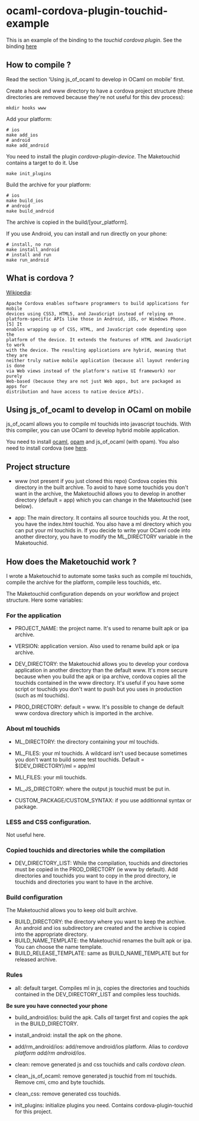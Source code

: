 # ocaml-cordova-plugin-touchid-example

This is an example of the binding to the *touchid cordova plugin*. See the
binding [here](https://github.com/dannywillems/ocaml-cordova-plugin-touchid)

## How to compile ?

Read the section 'Using js_of_ocaml to develop in OCaml on mobile' first.

Create a hook and www directory to have a cordova project structure (these
directories are removed because they're not useful for this dev process):

```Maketouchid
mkdir hooks www
```

Add your platform:
```Maketouchid
# ios
make add_ios
# android
make add_android
```

You need to install the plugin *cordova-plugin-device*. The Maketouchid contains
a target to do it. Use
```Maketouchid
make init_plugins
```

Build the archive for your platform:
```Maketouchid
# ios
make build_ios
# android
make build_android
```

The archive is copied in the build/[your_platform].

If you use Android, you can install and run directly on your phone:
```Maketouchid
# install, no run
make install_android
# install and run
make run_android
```

## What is cordova ?

[Wikipedia](https://en.wikipedia.org/wiki/Apache_Cordova):
```
Apache Cordova enables software programmers to build applications for mobile
devices using CSS3, HTML5, and JavaScript instead of relying on
platform-specific APIs like those in Android, iOS, or Windows Phone.[5] It
enables wrapping up of CSS, HTML, and JavaScript code depending upon the
platform of the device. It extends the features of HTML and JavaScript to work
with the device. The resulting applications are hybrid, meaning that they are
neither truly native mobile application (because all layout rendering is done
via Web views instead of the platform's native UI framework) nor purely
Web-based (because they are not just Web apps, but are packaged as apps for
distribution and have access to native device APIs).
```

## Using js_of_ocaml to develop in OCaml on mobile

js_of_ocaml allows you to compile ml touchids into javascript touchids. With this
compiler, you can use OCaml to develop hybrid mobile application.

You need to install [ocaml](http://ocaml.org/), [opam](https://opam.ocaml.org/)
and js_of_ocaml (with opam). You also need to install cordova (see
[here](https://cordova.apache.org/docs/en/4.0.0/guide/cli/).

## Project structure

* www (not present if you just cloned this repo)
	Cordova copies this directory in the built archive. To avoid to have some
	touchids you don't want in the archive, the Maketouchid allows you to develop in
	another directory (default = app) which you can change in the Maketouchid (see
	below).

* app:
	The main directory. It contains all source touchids you.
	At the root, you have the index.html touchid. You also have a ml directory
	which you can put your ml touchids in. If you decide to write your OCaml code
	into another directory, you have to modify the ML_DIRECTORY variable in the
	Maketouchid.

## How does the Maketouchid work ?

I wrote a Maketouchid to automate some tasks such as compile ml touchids, compile the
archive for the platform, compile less touchids, etc.

The Maketouchid configuration depends on your workflow and project structure.
Here some variables:

### For the application
* PROJECT_NAME: the project name. It's used to rename built apk or ipa archive.
* VERSION: application version. Also used to rename build apk or ipa archive.

* DEV_DIRECTORY: the Maketouchid allows you to develop your cordova application
  in another directory than the default www. It's more secure because when you
  build the apk or ipa archive, cordova copies all the touchids contained in the
  www directory. It's useful if you have some script or touchids you don't want to
  push but you uses in production (such as ml touchids).
* PROD_DIRECTORY: default = www. It's possible to change de default www cordova
  directory which is imported in the archive.

### About ml touchids

* ML_DIRECTORY: the directory containing your ml touchids.
* ML_FILES: your ml touchids. A wildcard isn't used because sometimes you don't
  want to build some test touchids. Default = $(DEV_DIRECTORY)/ml = app/ml
* MLI_FILES: your mli touchids.
* ML_JS_DIRECTORY: where the output js touchid must be put in.

* CUSTOM_PACKAGE/CUSTOM_SYNTAX: if you use additionnal syntax or package.

### LESS and CSS configuration.

Not useful here.

### Copied touchids and directories while the compilation

* DEV_DIRECTORY_LIST: While the compilation, touchids and directories must be
  copied in the PROD_DIRECTORY (ie www by default). Add directories and touchids
  you want to copy in the prod directory, ie touchids and directories you want to
  have in the archive.

### Build configuration

The Maketouchid allows you to keep old built archive.

* BUILD_DIRECTORY: the directory where you want to keep the archive. An android
  and ios subdirectory are created and the archive is copied into the
  appropriate directory.
* BUILD_NAME_TEMPLATE: the Maketouchid renames the built apk or ipa. You can choose
  the name template.
* BUILD_RELEASE_TEMPLATE: same as BUILD_NAME_TEMPLATE but for released archive.

### Rules

* all: default target. Compiles ml in js, copies the directories and touchids
  contained in the DEV_DIRECTORY_LIST and compiles less touchids.

**Be sure you have connected your phone**

* build_android/ios: build the apk. Calls *all* target first and copies the apk in
  the BUILD_DIRECTORY.
* install_android: install the apk on the phone.
* add/rm_android/ios: add/remove android/ios platform. Alias to *cordova platform add/rm
  android/ios*.

* clean: remove generated js and css touchids and calls *cordova clean*.
* clean_js_of_ocaml: remove generated js touchid from ml touchids. Remove cmi, cmo and
  byte touchids.
* clean_css: remove generated css touchids.

* init_plugins: initialize plugins you need. Contains cordova-plugin-touchid
  for this project.

